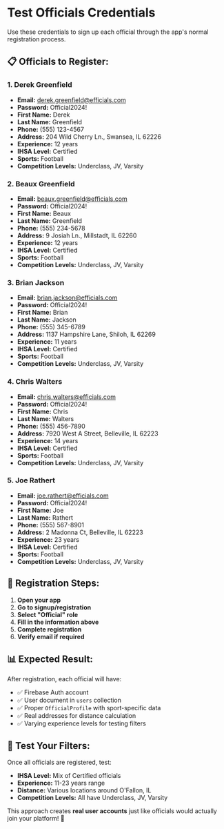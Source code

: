 # Test Officials Credentials

Use these credentials to sign up each official through the app's normal registration process.

## 📋 Officials to Register:

### 1. Derek Greenfield
- **Email:** derek.greenfield@efficials.com
- **Password:** Official2024!
- **First Name:** Derek
- **Last Name:** Greenfield
- **Phone:** (555) 123-4567
- **Address:** 204 Wild Cherry Ln., Swansea, IL 62226
- **Experience:** 12 years
- **IHSA Level:** Certified
- **Sports:** Football
- **Competition Levels:** Underclass, JV, Varsity

### 2. Beaux Greenfield
- **Email:** beaux.greenfield@efficials.com
- **Password:** Official2024!
- **First Name:** Beaux
- **Last Name:** Greenfield
- **Phone:** (555) 234-5678
- **Address:** 9 Josiah Ln., Millstadt, IL 62260
- **Experience:** 12 years
- **IHSA Level:** Certified
- **Sports:** Football
- **Competition Levels:** Underclass, JV, Varsity

### 3. Brian Jackson
- **Email:** brian.jackson@efficials.com
- **Password:** Official2024!
- **First Name:** Brian
- **Last Name:** Jackson
- **Phone:** (555) 345-6789
- **Address:** 1137 Hampshire Lane, Shiloh, IL 62269
- **Experience:** 11 years
- **IHSA Level:** Certified
- **Sports:** Football
- **Competition Levels:** Underclass, JV, Varsity

### 4. Chris Walters
- **Email:** chris.walters@efficials.com
- **Password:** Official2024!
- **First Name:** Chris
- **Last Name:** Walters
- **Phone:** (555) 456-7890
- **Address:** 7920 West A Street, Belleville, IL 62223
- **Experience:** 14 years
- **IHSA Level:** Certified
- **Sports:** Football
- **Competition Levels:** Underclass, JV, Varsity

### 5. Joe Rathert
- **Email:** joe.rathert@efficials.com
- **Password:** Official2024!
- **First Name:** Joe
- **Last Name:** Rathert
- **Phone:** (555) 567-8901
- **Address:** 2 Madonna Ct, Belleville, IL 62223
- **Experience:** 23 years
- **IHSA Level:** Certified
- **Sports:** Football
- **Competition Levels:** Underclass, JV, Varsity

## 🎯 Registration Steps:

1. **Open your app**
2. **Go to signup/registration**
3. **Select "Official" role**
4. **Fill in the information above**
5. **Complete registration**
6. **Verify email if required**

## 📊 Expected Result:

After registration, each official will have:
- ✅ Firebase Auth account
- ✅ User document in `users` collection
- ✅ Proper `OfficialProfile` with sport-specific data
- ✅ Real addresses for distance calculation
- ✅ Varying experience levels for testing filters

## 🧪 Test Your Filters:

Once all officials are registered, test:
- **IHSA Level:** Mix of Certified officials
- **Experience:** 11-23 years range
- **Distance:** Various locations around O'Fallon, IL
- **Competition Levels:** All have Underclass, JV, Varsity

This approach creates **real user accounts** just like officials would actually join your platform! 🚀
